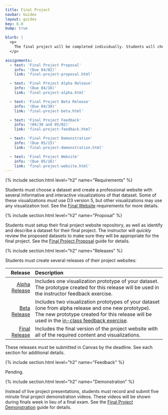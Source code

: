 ```yaml
---
title: Final Project
navbar: Guides
layout: guides
key: 6.0
bump: true

blurb: |
  <p>
    The final project will be completed individually. Students will choose their own dataset and visualize that dataset on a professional, interactive website using D3 version 5 and other visualization tools. The final project includes a proposal, an alpha and beta release, feedback exercises, and a project demonstration video that will be shown during finals week.
  </p>

assignments:
  - text: 'Final Project Proposal'
    info: '(Due 04/02)'
    link: 'final-project-proposal.html'

  - text: 'Final Project Alpha Release'
    info: '(Due 04/16)'
    link: 'final-project-alpha.html'

  - text: 'Final Project Beta Release'
    info: '(Due 04/30)'
    link: 'final-project-beta.html'

  - text: 'Final Project Feedback'
    info: '(04/30 and 05/02)'
    link: 'final-project-feedback.html'

  - text: 'Final Project Demonstration'
    info: '(Due 05/15)'
    link: 'final-project-demonstration.html'

  - text: 'Final Project Website'
    info: '(Due 05/16)'
    link: 'final-project-website.html'    
---
```


{% include section.html level="h2" name="Requirements" %}

Students must choose a dataset and create a professional website with several informative and interactive visualizations of that dataset. Some of these visualizations *must* use D3 version 5, but other visualizations may use any visualization tool. See the [Final Website](final-project-website.html) requirements for more details.

{% include section.html level="h2" name="Proposal" %}

Students must setup their final project website repository, as well as identify and describe a dataset for their final project. The instructor will *quickly* review the proposed datasets to make sure they will be appropriate for the final project. See the [Final Project Proposal](final-project-proposal.html) guide for details.

{% include section.html level="h2" name="Releases" %}

Students must create several releases of their project websites:

| Release | Description |
|--------:|:------------|
| [Alpha Release](final-project-alpha.html) | Includes one visualization prototype of your dataset. The prototype created for this release will be used in the instructor feedback exercise. |
|  [Beta Release](final-project-beta.html)  | Includes two visualization prototypes of your dataset (one from alpha release and one new prototype). The new prototype created for this release will be used in the [in-class feedback exercise](final-project-feedback.html). |
| [Final Release](final-project-final.html) | Includes the final version of the project website with all of the required content and visualizations. |

These releases must be submitted in Canvas by the deadline. See each section for additional details.

{% include section.html level="h2" name="Feedback" %}

Pending.

{% include section.html level="h2" name="Demonstration" %}

Instead of live project presentations, students must record and submit five minute final project demonstration videos. These videos will be shown during finals week in lieu of a final exam. See the [Final Project Demonstration](final-project-demonstration.html) guide for details.
